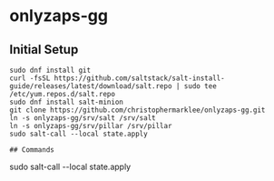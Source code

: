 # onlyzaps-gg

## Initial Setup
```
sudo dnf install git
curl -fsSL https://github.com/saltstack/salt-install-guide/releases/latest/download/salt.repo | sudo tee /etc/yum.repos.d/salt.repo
sudo dnf install salt-minion
git clone https://github.com/christophermarklee/onlyzaps-gg.git
ln -s onlyzaps-gg/srv/salt /srv/salt
ln -s onlyzaps-gg/srv/pillar /srv/pillar
sudo salt-call --local state.apply

## Commands
```
sudo salt-call --local state.apply
